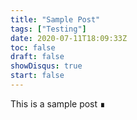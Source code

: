 ```yaml
---
title: "Sample Post"
tags: ["Testing"]
date: 2020-07-11T18:09:33Z
toc: false
draft: false
showDisqus: true
start: false
---
```

This is a sample post ∎